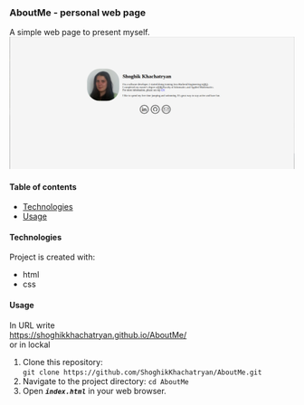 ### AboutMe - personal web page
A simple web page to present myself.
![web page screenshot](./images/aboutMe.png)

#### Table of contents
* [Technologies](#technologies)
* [Usage](#usage)

#### Technologies
Project is created with:
* html
* css

#### Usage
In URL write  
https://shoghikkhachatryan.github.io/AboutMe/  
or in lockal  
1. Clone this repository:   
`git clone https://github.com/ShoghikKhachatryan/AboutMe.git`
2. Navigate to the project directory:
 `cd AboutMe`
3. Open **_`index.html`_** in your web browser.
